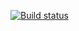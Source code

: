 [![Build status](https://ci.appveyor.com/api/projects/status/h0bijr372g2jeuwd/branch/master?svg=true)](https://ci.appveyor.com/project/CarolineFell/ra-homeworks-composition/branch/master)

